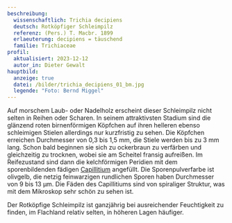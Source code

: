 ```yaml
---
beschreibung:
  wissenschaftlich: Trichia decipiens
  deutsch: Rotköpfiger Schleimpilz
  referenz: (Pers.) T. Macbr. 1899
  erlaeuterung: decipiens = täuschend
  familie: Trichiaceae
profil:
  aktualisiert: 2023-12-12
  autor_in: Dieter Gewalt
hauptbild:
  anzeige: true
  datei: /bilder/trichia_decipiens_01_bm.jpg
  legende: "Foto: Bernd Miggel"
---
```

Auf morschem Laub- oder Nadelholz erscheint dieser Schleimpilz nicht selten in Reihen oder Scharen. In seinem attraktivsten Stadium sind die glänzend roten birnenförmigen Köpfchen auf ihren helleren ebenso schleimigen Stielen allerdings nur kurzfristig zu sehen. Die Köpfchen erreichen Durchmesser von 0,3 bis 1,5 mm, die Stiele werden bis zu 3 mm lang. Schon bald beginnen sie sich zu ockerbraun zu verfärben und gleichzeitig zu trocknen, wobei sie am Scheitel fransig aufreißen. Im Reifezustand sind dann die kelchförmigen Peridien mit dem sporenbildenden fädigen [Capillitium](<Capillitium "Glossar">) angefüllt. Die Sporenpulverfarbe ist olivgelb, die netzig feinwarzigen rundlichen Sporen haben Durchmesser von 9 bis 13 µm. Die Fäden des Capillitiums sind von spiraliger Struktur, was mit dem Mikroskop sehr schön zu sehen ist.

Der Rotköpfige Schleimpilz ist ganzjährig bei ausreichender Feuchtigkeit zu finden, im Flachland relativ selten, in höheren Lagen häufiger.